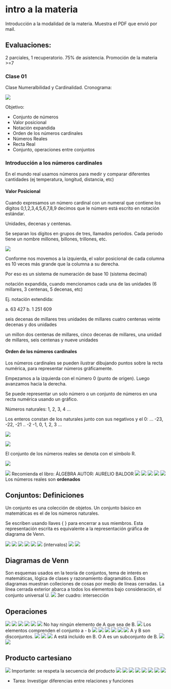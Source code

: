 # intro a la materia
Introducción a la modalidad de la materia. Muestra el PDF que envió por mail.

## Evaluaciones:
2 parciales, 1 recuperatorio.
75% de asistencia.
Promoción de la materia >=7

### Clase 01

Clase Numeralbilidad y Cardinalidad.
Cronograma:

![](113-assets/ppt-1-mat.png)

Objetivo:

- Conjunto de números
- Valor posicional
- Notación expandida
- Orden de los números cardinales
- Números Reales
- Recta Real
- Conjunto, operaciones entre conjuntos

### Introducción a los números cardinales
En el mundo real usamos números para medir y comparar diferentes cantidades (ej temperatura, longitud, distancia, etc)

#### Valor Posicional
Cuando expresamos un número cardinal con un numeral que contiene los dígitos 0,1,2,3,4,5,6,7,8,9 decimos que le número está escrito en notación estándar.

Unidades, decenas y centenas.

Se separan los dígitos en grupos de tres, llamados periodos. Cada periodo tiene un nombre millones, billones, trillones, etc.

![](113-assets/ppt-2-mat.png)

Conforme nos movemos a la izquierda, el valor posicional de cada columna es 10 veces más grande que la columna a su derecha.

Por eso es un sistema de numeración de base 10 (sistema decimal)

notación expandida, cuando mencionamos cada una de las unidades (6 millares, 3 centenas, 5 decenas, etc)

Ej. notación extendida:

a. 63 427
b. 1 251 609

seis decenas de millares tres unidades de millares cuatro centenas veinte decenas y dos unidades

un millon dos centenas de millares, cinco decenas de millares, una unidad de millares, seis centenas y nueve unidades

#### Orden de los números cardinales
Los números cardinales se pueden ilustrar dibujando puntos sobre la recta numérica, para representar números gráficamente.

Empezamos a la izquierda con el número 0 (punto de origen). Luego avanzamos hacia la derecha.

Se puede representar un solo número o un conjunto de números en una recta numérica usando un gráfico.

Números naturales: 1, 2, 3, 4 ...

Los enteros constan de los naturales junto con sus negativos y el 0: ... -23, -22, -21 .. -2 -1, 0, 1, 2, 3 ...

![](113-assets/ppt-3-mat.png)

![](113-assets/ppt-4-mat.png)

El conjunto de los números reales se denota con el símbolo R.

![](113-assets/ppt-5-mat.png)

![](113-assets/ppt-6-mat.png)
Recomienda el libro: ÁLGEBRA AUTOR: AURELIO BALDOR
![](113-assets/ppt-7-mat.png)
![](113-assets/ppt-8-mat.png)
![](113-assets/ppt-9-mat.png)
![](113-assets/ppt-10-mat.png)
![](113-assets/ppt-12-mat.png)
Los números reales son **ordenados**

## Conjuntos: Definiciones
Un conjunto es una colección de objetos. Un conjunto básico en matemáticas es el de los números naturales.

Se escriben usando llaves { } para encerrar a sus miembros.
Esta representación escrita es equivalente a la representación gráfica de diagrama de Venn.

![](113-assets/ppt-13-mat.png)
![](113-assets/ppt-15-mat.png)
![](113-assets/ppt-16-mat.png)
![](113-assets/ppt-17-mat.png)
![](113-assets/ppt-18-mat.png)
![](113-assets/ppt-19-mat.png)
(intervalos)
![](113-assets/ppt-20-mat.png)
![](113-assets/ppt-21-mat.png)
## Diagramas de Venn
Son esquemas usados en la teoría de conjuntos, tema de interés en matemáticas, lógica de clases y razonamiento diagramático. Estos diagramas muestran colleciones de cosas por medio de líneas cerradas. La línea cerrada exterior abarca a todos los elementos bajo consideración, el conjunto universal U.
![](113-assets/ppt-22-mat.png)
3er cuadro: intersección

## Operaciones
![](113-assets/ppt-23-mat.png)
![](113-assets/ppt-24-mat.png)
![](113-assets/ppt-25-mat.png)
![](113-assets/ppt-26-mat.png)
![](113-assets/ppt-27-mat.png)
![](113-assets/ppt-28-mat.png)
No hay ningún elemento de A que sea de B.
![](113-assets/ppt-29-mat.png)
Los elementos comprenden el conjunto a - b
![](113-assets/ppt-30-mat.png)
![](113-assets/ppt-31-mat.png)
![](113-assets/ppt-32-mat.png)
![](113-assets/ppt-33-mat.png)
![](113-assets/ppt-34-mat.png)
![](113-assets/ppt-35-mat.png)
A y B son disconjuntos.
![](113-assets/ppt-36-mat.png)
![](113-assets/ppt-37-mat.png)
![](113-assets/ppt-38-mat.png)
A está incluido en B. O A es un subconjunto de B.
![](113-assets/ppt-39-mat.png)
![](113-assets/ppt-40-mat.png)
## Producto cartesiano
![](113-assets/ppt-41-mat.png)
Importante: se respeta la secuencia del producto
![](113-assets/ppt-42-mat.png)
![](113-assets/ppt-43-mat.png)
![](113-assets/ppt-44-mat.png)
![](113-assets/ppt-46-mat.png)
![](113-assets/ppt-47-mat.png)
![](113-assets/ppt-48-mat.png)
![](113-assets/ppt-49-mat.png)
![](113-assets/ppt-50-mat.png)

- Tarea: Investigar diferencias entre relaciones y funciones
